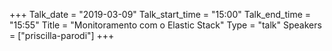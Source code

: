 +++
Talk_date = "2019-03-09"
Talk_start_time = "15:00"
Talk_end_time = "15:55"
Title = "Monitoramento com o Elastic Stack"
Type = "talk"
Speakers = ["priscilla-parodi"]
+++
